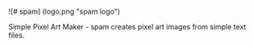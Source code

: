![# spam] (logo.png "spam logo")

Simple Pixel Art Maker - spam creates pixel art images from simple text files.


